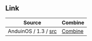 

## Link

| Source | Combine |
| ------ | ------- |
| AnduinOS / 1.3 / [src](https://github.com/Anduin2017/AnduinOS/tree/1.3/src) | [Combine](https://github.com/samwhelp/anduinos-iso-builder-remix-advance-cinnamon/tree/main/asset/template/src) |
